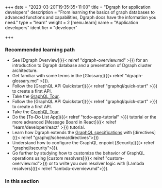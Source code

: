+++
date = "2023-03-20T19:35:35+11:00"
title = "Dgraph for application developers"
description = "From learning the basics of graph databases to advanced functions and capabilities, Dgraph docs have the information you need."
type = "learn"
weight = 2
[menu.learn]
  name = "Application developers"
  identifier = "developer"

+++


### Recommended learning path
- See [Dgraph Overview]({{< relref "dgraph-overview.md" >}}) for an introduction to Dgraph database and a presentation of Dgraph cluster architecture.
- Get familiar with some terms in the [Glossary]({{< relref "dgraph-glossary.md" >}}).
- Follow the [GraphQL API Quickstart]({{< relref "graphql/quick-start" >}}) to create a first API.
- Take the [GraphQL Tour](https://dgraph.io/tour/graphqlintro/).
- Follow the [GraphQL API Quickstart]({{< relref "graphql/quick-start" >}}) to create a first API.
- Take the [GraphQL Tour](https://dgraph.io/tour/graphqlintro/).
- Do the [To-Do List App]({{< relref "todo-app-tutorial" >}}) tutorial or the more advanced [Message Board in React]({{< relref "learn/developer/react" >}}) tutorial.
- Learn how Dgraph extends the [GraphQL specifications](https://spec.graphql.org/) with [directives]({{< relref "graphql/schema/directives">}})
- Understand how to configure the GraphQL enpoint [Security]({{< relref "graphql/security">}}).
- Go further by studying how to customize the behavior of GraphQL operations using [custom resolvers]({{< relref "custom-overview.md">}}) or to write you own resolver logic with [Lambda resolvers]({{< relref "lambda-overview.md">}}).



### In this section